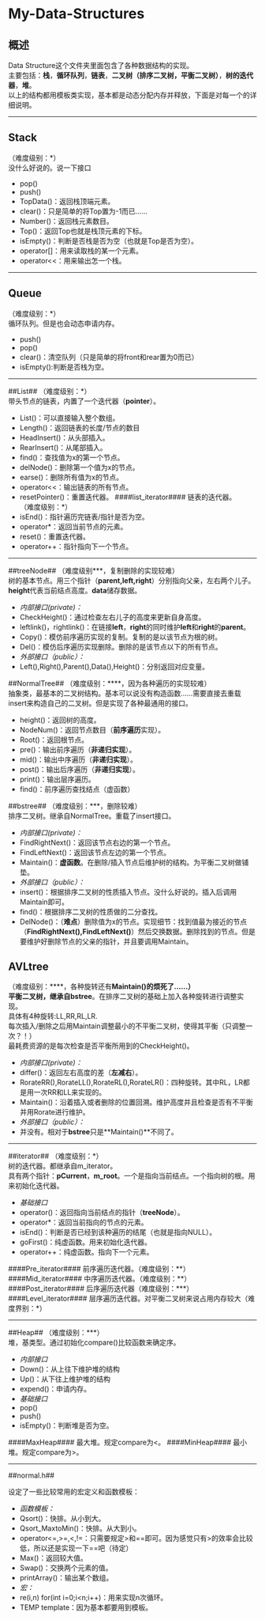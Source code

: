 ﻿# My-Data-Structures

## 概述 ##
Data Structure这个文件夹里面包含了各种数据结构的实现。<br>
主要包括：**栈**，**循环队列**，**链表**，**二叉树（排序二叉树，平衡二叉树）**，**树的迭代器**，**堆**。<br>
以上的结构都用模板类实现，基本都是动态分配内存并释放，下面是对每一个的详细说明。


----------


## Stack ##
（难度级别：\*）<br>
没什么好说的。说一下接口
 - pop()
 - push()
 - TopData()：返回栈顶端元素。
 - clear()：只是简单的将Top置为-1而已……
 - Number()：返回栈元素数目。
 - Top()：返回Top也就是栈顶元素的下标。
 - isEmpty()：判断是否栈是否为空（也就是Top是否为空）。
 - operator[]：用来读取栈的某一个元素。
 - operator<<：用来输出怎一个栈。


----------


## Queue ##
（难度级别：\*）<br>
循环队列。但是也会动态申请内存。
 - push()
 - pop()
 - clear()：清空队列（只是简单的将front和rear置为0而已）
 - isEmpty():判断是否栈为空。


----------


##List##
（难度级别：\*）<br>
带头节点的链表，内置了一个迭代器（**pointer**）。
 - List()：可以直接输入整个数组。
 - Length()：返回链表的长度/节点的数目
 - HeadInsert()：从头部插入。
 - RearInsert()：从尾部插入。
 - find()：查找值为x的第一个节点。
 - delNode()：删除第一个值为x的节点。
 - earse()：删除所有值为x的节点。
 - operator<<：输出链表的所有节点。
 - resetPointer()：重置迭代器。
####list_iterator####
链表的迭代器。<br>
（难度级别：\*）
 - isEnd()：指针遍历完链表/指针是否为空。
 - operator\*：返回当前节点的元素。
 - reset()：重置迭代器。
 - operator++：指针指向下一个节点。


----------


##treeNode##
（难度级别\*\*\*，复制删除的实现较难）<br>
树的基本节点。用三个指针（**parent,left,right**）分别指向父亲，左右两个儿子。**height**代表当前结点高度。**data**储存数据。<br>
- *内部接口(private)：*  <br>
 - CheckHeight()：通过检查左右儿子的高度来更新自身高度。
 - leftlink()，rightlink()：在链接**left**，**right**的同时维护**left**和**right**的**parent**。
 - Copy()：模仿前序遍历实现的复制。复制的是以该节点为根的树。
 - Del()：模仿后序遍历实现删除。删除的是该节点以下的所有节点。
- *外部接口（public）：*
 - Left(),Right(),Parent(),Data(),Height()：分别返回对应变量。

##NormalTree##
（难度级别：\*\*\*\*，因为各种遍历的实现较难）<br>
抽象类，最基本的二叉树结构。基本可以说没有构造函数……需要直接去重载insert来构造自己的二叉树。但是实现了各种最通用的接口。
 - height()：返回树的高度。
 - NodeNum()：返回节点数目（**前序遍历**实现）。
 - Root()：返回根节点。
 - pre()：输出前序遍历（**非递归实现**）。
 - mid()：输出中序遍历（**非递归实现**）。
 - post()：输出后序遍历（**非递归实现**）。
 - print()：输出层序遍历。
 - find()：前序遍历查找结点（虚函数）

##bstree##
（难度级别：\*\*\*，删除较难）<br>
排序二叉树。继承自NormalTree。重载了insert接口。<br>
- *内部接口(private)：*
 - FindRightNext()：返回该节点右边的第一个节点。
 - FindLeftNext()：返回该节点左边的第一个节点。
 - Maintain()：**虚函数**。在删除/插入节点后维护树的结构。为平衡二叉树做铺垫。<br>
- *外部接口（public）：*
 - insert()：根据排序二叉树的性质插入节点。没什么好说的。插入后调用Maintain即可。
 - find()：根据排序二叉树的性质做的二分查找。
 - DelNode()：（**难点**）删除值为x的节点。实现细节：找到值最为接近的节点（**FindRightNext(),FindLeftNext()**）然后交换数据。删除找到的节点。但是要维护好删除节点的父亲的指针，并且要调用Maintain。
 
## AVLtree ##
（难度级别：\*\*\*\*，各种旋转还有**Maintain()**的烦死了……）<br>
平衡二叉树，继承自**bstree**。在排序二叉树的基础上加入各种旋转进行调整实现。<br>
具体有4种旋转:LL,RR,RL,LR.<br>
每次插入/删除之后用Maintain调整最小的不平衡二叉树，使得其平衡（只调整一次？！）<br>
最耗费资源的是每次检查是否平衡所用到的CheckHeight()。<br>
- *内部接口(private)：*
 - differ()：返回左右高度的差（**左减右**）。
 - RorateRR(),RorateLL(),RorateRL(),RorateLR()：四种旋转。其中RL，LR都是用一次RR和LL来实现的。
 - Maintain()：沿着插入或者删除的位置回溯。维护高度并且检查是否有不平衡并用Rorate进行维护。<br>
- *外部接口（public）：*
 - 并没有。相对于**bstree**只是**Maintain()**不同了。


----------
##iterator##
（难度级别：\*）<br>
树的迭代器。都继承自m_iterator。<br>
具有两个指针：**pCurrent**，**m_root**。一个是指向当前结点。一个指向树的根。用来初始化迭代器。<br>
- *基础接口*
 - operator()：返回指向当前结点的指针（**treeNode**）。
 - operator*：返回当前指向的节点的元素。
 - isEnd()：判断是否已经到该种遍历的结尾（也就是指向NULL）。
 - goFirst()：纯虚函数。用来初始化迭代器。
 - operator++：纯虚函数。指向下一个元素。

####Pre_iterator####
前序遍历迭代器。（难度级别：\*\*）
####Mid_iterator####
中序遍历迭代器。（难度级别：\*\*）
####Post_iterator####
后序遍历迭代器（难度级别：\*\*\*）
####Level_iterator####
层序遍历迭代器。对平衡二叉树来说占用内存较大（难度界别：\*）


----------
##Heap##
（难度级别：\*\*\*）<br>
堆，基类型。通过初始化compare()比较函数来确定序。<br>
- *内部接口*
 - Down()：从上往下维护堆的结构 
 - Up()：从下往上维护堆的结构
 - expend()：申请内存。<br>
- *基础接口*
 - pop()
 - push()
 - isEmpty()：判断堆是否为空。

####MaxHeap####
最大堆。规定compare为<。
####MinHeap####
最小堆。规定compare为>。


----------
##normal.h##

设定了一些比较常用的宏定义和函数模板：<br>
- *函数模板：*<br>
 - Qsort()：快排。从小到大。
 - Qsort_MaxtoMin()：快排。从大到小。
 - operator<=,>=,<,!=：只需要规定>和==即可。因为感觉只有>的效率会比较低，所以还是实现一下==吧（待定）
 - Max()：返回较大值。
 - Swap()：交换两个元素的值。
 - printArray()：输出某个数组。
- *宏：*<br>
 - re(i,n) for(int i=0;i<n;i++)：用来实现n次循环。
 - TEMP template<class T>：因为基本都要用到模板。
 

 









